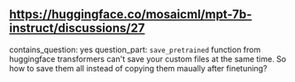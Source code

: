 ## https://huggingface.co/mosaicml/mpt-7b-instruct/discussions/27

contains_question: yes
question_part: `save_pretrained` function from huggingface transformers can't save your custom files at the same time. So how to save them all instead of copying them maually after finetuning?